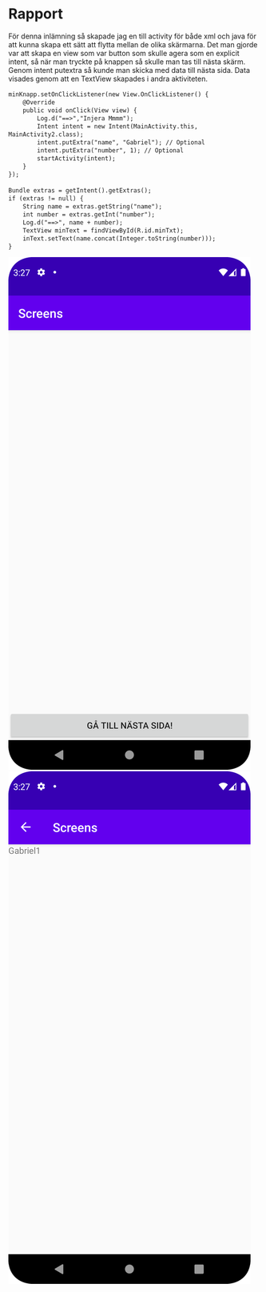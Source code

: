 
# Rapport
För denna inlämning så skapade jag en till activity för både xml och java för att kunna 
skapa ett sätt att flytta mellan de olika skärmarna. Det man gjorde var att skapa en view 
som var button som skulle agera som en explicit intent, så när man tryckte på knappen så skulle 
man tas till nästa skärm. Genom intent putextra så kunde man skicka med data till nästa sida. Data 
visades genom att en TextView skapades i andra aktiviteten. 
```
minKnapp.setOnClickListener(new View.OnClickListener() {
    @Override
    public void onClick(View view) {
        Log.d("==>","Injera Mmmm");
        Intent intent = new Intent(MainActivity.this, MainActivity2.class);
        intent.putExtra("name", "Gabriel"); // Optional
        intent.putExtra("number", 1); // Optional
        startActivity(intent);
    }
});

Bundle extras = getIntent().getExtras();
if (extras != null) {
    String name = extras.getString("name");
    int number = extras.getInt("number");
    Log.d("==>", name + number);
    TextView minText = findViewById(R.id.minTxt);
    inText.setText(name.concat(Integer.toString(number)));
}
```
![](Aktivitet1.png)
![](Aktivitet2.png)

